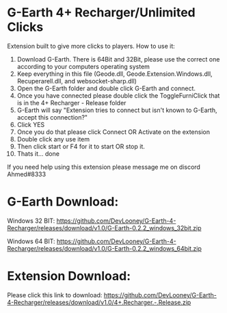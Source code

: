 # G-Earth 4+ Recharger/Unlimited Clicks
Extension built to give more clicks to players. How to use it:

1. Download G-Earth. There is 64Bit and 32Bit, please use the correct one according to your computers operating system
2. Keep everything in this file (Geode.dll, Geode.Extension.Windows.dll, Recuperarell.dll, and websocket-sharp.dll)
3. Open the G-Earth folder and double click G-Earth and connect.
4. Once you have connected please double click the ToggleFurniClick that is in the 4+ Recharger - Release folder
5. G-Earth will say "Extension tries to connect but isn't known to G-Earth, accept this connection?"
6. Click YES
7. Once you do that please click Connect OR Activate on the extension
8. Double click any use item
9. Then click start or F4 for it to start OR stop it.
10. Thats it... done

If you need help using this extension please message me on discord Ahmed#8333

# G-Earth Download:

Windows 32 BIT: https://github.com/DevLooney/G-Earth-4-Recharger/releases/download/v1.0/G-Earth-0.2.2_windows_32bit.zip

Windows 64 BIT: https://github.com/DevLooney/G-Earth-4-Recharger/releases/download/v1.0/G-Earth-0.2.2_windows_64bit.zip

# Extension Download:

Please click this link to download: https://github.com/DevLooney/G-Earth-4-Recharger/releases/download/v1.0/4+.Recharger.-.Release.zip
